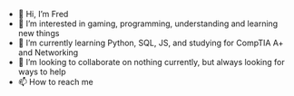 - 👋 Hi, I’m Fred
- 👀 I’m interested in gaming, programming, understanding and learning new things
- 🌱 I’m currently learning Python, SQL, JS, and studying for CompTIA A+ and Networking
- 💞️ I’m looking to collaborate on nothing currently, but always looking for ways to help
- 📫 How to reach me 

<!---
Freddy-Mass/Freddy-Mass is a ✨ special ✨ repository because its `README.md` (this file) appears on your GitHub profile.
You can click the Preview link to take a look at your changes.
--->
